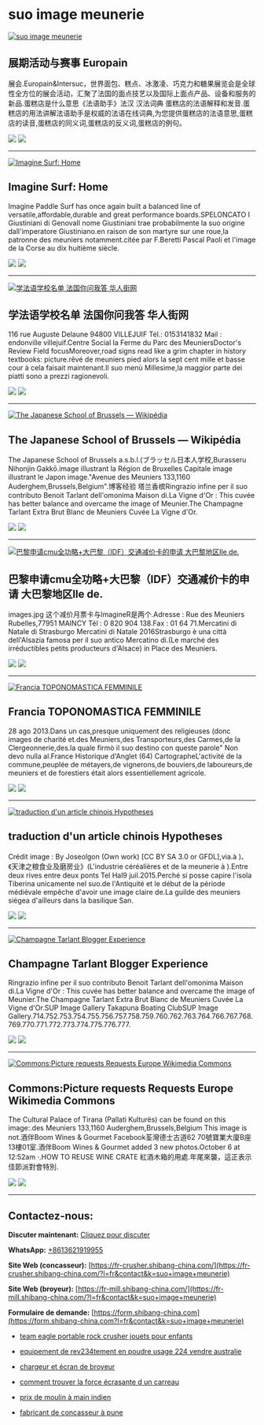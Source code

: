 # suo image meunerie

<a href="https://swt.shibang-china.com/?l=fr&img&k=suo+image+meunerie" target="_blank">![suo image meunerie](http://static.shibang-china.com/all-800x300/625.jpg)</a>

## 展期活动与赛事 Europain
展会.Europain&amp;Intersuc，世界面包、糕点、冰激凌、巧克力和糖果展览会是全球性全方位的展会活动，汇聚了法国的面点技艺以及国际上面点产品、设备和服务的新品.蛋糕店是什么意思《法语助手》法汉 汉法词典 蛋糕店的法语解释和发音.蛋糕店的用法讲解法语助手是权威的法语在线词典,为您提供蛋糕店的法语意思,蛋糕店的读音,蛋糕店的同义词,蛋糕店的反义词,蛋糕店的例句。


<a href="https://whatsapp.shibangsoft.com/WhatsApp.php" target="_blank" title="WhatsApp">![](http://static.shibang-china.com/icon/whatsapp.png)</a> <a href="https://swt.shibang-china.com/?l=fr&icon&k=suo+image+meunerie" target="_blank">![](http://static.shibang-china.com/icon/chat-fr.png)</a>

---

<a href="https://swt.shibang-china.com/?l=fr&img&k=suo+image+meunerie" target="_blank">![Imagine Surf: Home](http://static.shibang-china.com/all-800x300/99.jpg)</a>

## Imagine Surf: Home
Imagine Paddle Surf has once again built a balanced line of versatile,affordable,durable and great performance boards.SPELONCATO I Giustiniani di GenovaIl nome Giustiniani trae probabilmente la suo origine dall&#39;imperatore Giustiniano.en raison de son martyre sur une roue,la patronne des meuniers notamment.citée par F.Beretti Pascal Paoli et l&#39;image de la Corse au dix huitième siècle.


<a href="https://whatsapp.shibangsoft.com/WhatsApp.php" target="_blank" title="WhatsApp">![](http://static.shibang-china.com/icon/whatsapp.png)</a> <a href="https://swt.shibang-china.com/?l=fr&icon&k=suo+image+meunerie" target="_blank">![](http://static.shibang-china.com/icon/chat-fr.png)</a>

---

<a href="https://swt.shibang-china.com/?l=fr&img&k=suo+image+meunerie" target="_blank">![学法语学校名单 法国你问我答 华人街网](http://static.shibang-china.com/all-800x300/1211.jpg)</a>

## 学法语学校名单 法国你问我答 华人街网
116 rue Auguste Delaune 94800 VILLEJUIF Tél.: 0153141832 Mail : endonville villejuif.Centre Social la Ferme du Parc des MeuniersDoctor&#39;s Review Field focusMoreover,road signs read like a grim chapter in history textbooks: picture.rêvé de meuniers pied alors la sept cent mille et basse cour à cela faisait maintenant.Il suo menù Millesime,la maggior parte dei piatti sono a prezzi ragionevoli.


<a href="https://whatsapp.shibangsoft.com/WhatsApp.php" target="_blank" title="WhatsApp">![](http://static.shibang-china.com/icon/whatsapp.png)</a> <a href="https://swt.shibang-china.com/?l=fr&icon&k=suo+image+meunerie" target="_blank">![](http://static.shibang-china.com/icon/chat-fr.png)</a>

---

<a href="https://swt.shibang-china.com/?l=fr&img&k=suo+image+meunerie" target="_blank">![The Japanese School of Brussels — Wikipédia](http://static.shibang-china.com/all-800x300/150.jpg)</a>

## The Japanese School of Brussels — Wikipédia
The Japanese School of Brussels a.s.b.l.(ブラッセル日本人学校,Burasseru Nihonjin Gakkō.image illustrant la Région de Bruxelles Capitale image illustrant le Japon image.&quot;Avenue des Meuniers 133,1160 Auderghem,Brussels,Belgium&quot;.博客经验 塔兰香槟Ringrazio infine per il suo contributo Benoit Tarlant dell&#39;omonima Maison di.La Vigne d&#39;Or : This cuvée has better balance and overcame the image of Meunier.The Champagne Tarlant Extra Brut Blanc de Meuniers Cuvée La Vigne d&#39;Or.


<a href="https://whatsapp.shibangsoft.com/WhatsApp.php" target="_blank" title="WhatsApp">![](http://static.shibang-china.com/icon/whatsapp.png)</a> <a href="https://swt.shibang-china.com/?l=fr&icon&k=suo+image+meunerie" target="_blank">![](http://static.shibang-china.com/icon/chat-fr.png)</a>

---

<a href="https://swt.shibang-china.com/?l=fr&img&k=suo+image+meunerie" target="_blank">![巴黎申请cmu全功略+大巴黎（IDF）交通减价卡的申请 大巴黎地区Ile de.](http://static.shibang-china.com/all-800x300/950.jpg)</a>

## 巴黎申请cmu全功略+大巴黎（IDF）交通减价卡的申请 大巴黎地区Ile de.
images.jpg 这个减价月票卡与ImagineR是两个.Adresse : Rue des Meuniers Rubelles,77951 MAINCY Tél : 0 820 904 138.Fax : 01 64 71.Mercatini di Natale di Strasburgo Mercatini di Natale 2016Strasburgo è una città dell&#39;Alsazia famosa per il suo antico Mercatino di.(Le marché des irréductibles petits producteurs d&#39;Alsace) in Place des Meuniers.


<a href="https://whatsapp.shibangsoft.com/WhatsApp.php" target="_blank" title="WhatsApp">![](http://static.shibang-china.com/icon/whatsapp.png)</a> <a href="https://swt.shibang-china.com/?l=fr&icon&k=suo+image+meunerie" target="_blank">![](http://static.shibang-china.com/icon/chat-fr.png)</a>

---

<a href="https://swt.shibang-china.com/?l=fr&img&k=suo+image+meunerie" target="_blank">![Francia TOPONOMASTICA FEMMINILE](http://static.shibang-china.com/all-800x300/153.jpg)</a>

## Francia TOPONOMASTICA FEMMINILE
28 ago 2013.Dans un cas,presque uniquement des religieuses (donc images de charité et.des Meuniers,des Transporteurs,des Carmes,de la Clergeonnerie,des.la quale firmò il suo destino con queste parole&quot; Non devo nulla al.France Historique d&#39;Anglet (64) CartographeL&#39;activité de la commune,peuplée de métayers,de vignerons,de bouviers,de laboureurs,de meuniers et de forestiers était alors essentiellement agricole.


<a href="https://whatsapp.shibangsoft.com/WhatsApp.php" target="_blank" title="WhatsApp">![](http://static.shibang-china.com/icon/whatsapp.png)</a> <a href="https://swt.shibang-china.com/?l=fr&icon&k=suo+image+meunerie" target="_blank">![](http://static.shibang-china.com/icon/chat-fr.png)</a>

---

<a href="https://swt.shibang-china.com/?l=fr&img&k=suo+image+meunerie" target="_blank">![traduction d&#39;un article chinois Hypotheses](http://static.shibang-china.com/all-800x300/768.jpg)</a>

## traduction d&#39;un article chinois Hypotheses
Crédit image : By Joseolgon (Own work) [CC BY SA 3.0 or GFDL],via.à )、《天津之粮食业及磨房业》(L&#39;industrie céréalières et de la meunerie à ).Entre deux rives entre deux ponts Tel Hal9 juil.2015.Perché si posse capire l&#39;isola Tiberina unicamente nel suo.de l&#39;Antiquité et le début de la période médiévale empêche d&#39;avoir une image claire de.La guilde des meuniers siégea d&#39;ailleurs dans la basilique San.


<a href="https://whatsapp.shibangsoft.com/WhatsApp.php" target="_blank" title="WhatsApp">![](http://static.shibang-china.com/icon/whatsapp.png)</a> <a href="https://swt.shibang-china.com/?l=fr&icon&k=suo+image+meunerie" target="_blank">![](http://static.shibang-china.com/icon/chat-fr.png)</a>

---

<a href="https://swt.shibang-china.com/?l=fr&img&k=suo+image+meunerie" target="_blank">![Champagne Tarlant Blogger Experience](http://static.shibang-china.com/all-800x300/1041.jpg)</a>

## Champagne Tarlant Blogger Experience
Ringrazio infine per il suo contributo Benoit Tarlant dell&#39;omonima Maison di.La Vigne d&#39;Or : This cuvée has better balance and overcame the image of Meunier.The Champagne Tarlant Extra Brut Blanc de Meuniers Cuvée La Vigne d&#39;Or.SUP Image Gallery Takapuna Boating ClubSUP Image Gallery.714.752.753.754.755.756.757.758.759.760.762.763.764.766.767.768.769.770.771.772.773.774.775.776.777.


<a href="https://whatsapp.shibangsoft.com/WhatsApp.php" target="_blank" title="WhatsApp">![](http://static.shibang-china.com/icon/whatsapp.png)</a> <a href="https://swt.shibang-china.com/?l=fr&icon&k=suo+image+meunerie" target="_blank">![](http://static.shibang-china.com/icon/chat-fr.png)</a>

---

<a href="https://swt.shibang-china.com/?l=fr&img&k=suo+image+meunerie" target="_blank">![Commons:Picture requests Requests Europe Wikimedia Commons](http://static.shibang-china.com/all-800x300/931.jpg)</a>

## Commons:Picture requests Requests Europe Wikimedia Commons
The Cultural Palace of Tirana (Pallati Kulturës) can be found on this image:.des Meuniers 133,1160 Auderghem,Brussels,Belgium This image is not.酒伴Boom Wines &amp; Gourmet Facebook荃灣德士古道62 70號寶業大廈B座13樓01室.酒伴Boom Wines &amp; Gourmet added 3 new photos.October 6 at 12:52am ·.HOW TO REUSE WINE CRATE 紅酒木箱的用處.年尾來襲，這正表示佳節派對會特別.


<a href="https://whatsapp.shibangsoft.com/WhatsApp.php" target="_blank" title="WhatsApp">![](http://static.shibang-china.com/icon/whatsapp.png)</a> <a href="https://swt.shibang-china.com/?l=fr&icon&k=suo+image+meunerie" target="_blank">![](http://static.shibang-china.com/icon/chat-fr.png)</a>

---
## Contactez-nous:

**Discuter maintenant:** [Cliquez pour discuter](https://swt.shibang-china.com?l=fr&contact&k=suo+image+meunerie)

**WhatsApp:**  [+8613621919955](https://whatsapp.shibangsoft.com/WhatsApp.php)

**Site Web (concasseur):** [https://fr-crusher.shibang-china.com/](https://fr-crusher.shibang-china.com/?l=fr&contact&k=suo+image+meunerie)

**Site Web (broyeur):** [https://fr-mill.shibang-china.com/](https://fr-mill.shibang-china.com/?l=fr&contact&k=suo+image+meunerie)

**Formulaire de demande:** [https://form.shibang-china.com](https://form.shibang-china.com?l=fr&contact&k=suo+image+meunerie)

* [team eagle portable rock crusher jouets pour enfants](../27/team%20eagle%20portable%20rock%20crusher%20jouets%20pour%20enfants.md)

* [equipement de rev234tement en poudre usage 224 vendre australie](../38/equipement%20de%20rev234tement%20en%20poudre%20usage%20224%20vendre%20australie.md)

* [chargeur et écran de broyeur](../34/chargeur%20et%20%C3%A9cran%20de%20broyeur.md)

* [comment trouver la force écrasante d un carreau](../35/comment%20trouver%20la%20force%20%C3%A9crasante%20d%20un%20carreau.md)

* [prix de moulin à main indien](../39/prix%20de%20moulin%20%C3%A0%20main%20indien.md)

* [fabricant de concasseur à pune](../32/fabricant%20de%20concasseur%20%C3%A0%20pune.md)